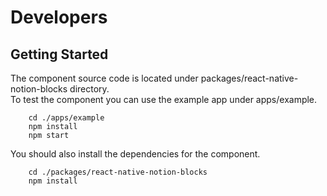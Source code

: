 
# Developers

## Getting Started

The component source code is located under packages/react-native-notion-blocks directory.  
To test the component you can use the example app under apps/example.

```shell
    cd ./apps/example
    npm install
    npm start
```

You should also install the dependencies for the component.

```shell
    cd ./packages/react-native-notion-blocks
    npm install
```